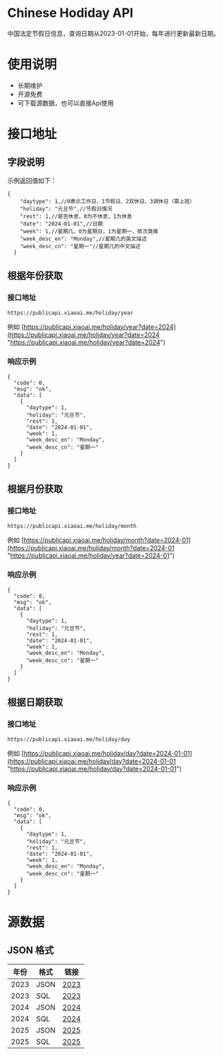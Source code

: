 # Chinese Hodiday API
中国法定节假日信息，查询日期从2023-01-01开始，每年进行更新最新日期。

# 使用说明
* 长期维护
* 开源免费
* 可下载源数据，也可以直接Api使用

# 接口地址
## 字段说明
示例返回值如下：
```
{
    "daytype": 1,//0表示工作日、1节假日、2双休日、3调休日（需上班）
    "holiday": "元旦节",//节假日情况
    "rest": 1,//是否休息，0为不休息，1为休息
    "date": "2024-01-01",//日期
    "week": 1,//星期几，0为星期日，1为星期一，依次类推
    "week_desc_en": "Monday",//星期几的英文描述
    "week_desc_cn": "星期一"//星期几的中文描述
  }
```
## 根据年份获取
### 接口地址
```
https://publicapi.xiaoai.me/holiday/year
```
例如
[https://publicapi.xiaoai.me/holiday/year?date=2024](https://publicapi.xiaoai.me/holiday/year?date=2024 "https://publicapi.xiaoai.me/holiday/year?date=2024")

### 响应示例
```
{
  "code": 0,
  "msg": "ok",
  "data": [
    {
      "daytype": 1,
      "holiday": "元旦节",
      "rest": 1,
      "date": "2024-01-01",
      "week": 1,
      "week_desc_en": "Monday",
      "week_desc_cn": "星期一"
    }
  ]
}
```
## 根据月份获取
### 接口地址
```
https://publicapi.xiaoai.me/holiday/month
```
例如
[https://publicapi.xiaoai.me/holiday/month?date=2024-01](https://publicapi.xiaoai.me/holiday/month?date=2024-01 "https://publicapi.xiaoai.me/holiday/year?date=2024-01")

### 响应示例
```
{
  "code": 0,
  "msg": "ok",
  "data": [
    {
      "daytype": 1,
      "holiday": "元旦节",
      "rest": 1,
      "date": "2024-01-01",
      "week": 1,
      "week_desc_en": "Monday",
      "week_desc_cn": "星期一"
    }
  ]
}
```
## 根据日期获取
### 接口地址
```
https://publicapi.xiaoai.me/holiday/day
```
例如
[https://publicapi.xiaoai.me/holiday/day?date=2024-01-01](https://publicapi.xiaoai.me/holiday/day?date=2024-01-01 "https://publicapi.xiaoai.me/holiday/day?date=2024-01-01")

### 响应示例
```
{
  "code": 0,
  "msg": "ok",
  "data": [
    {
      "daytype": 1,
      "holiday": "元旦节",
      "rest": 1,
      "date": "2024-01-01",
      "week": 1,
      "week_desc_en": "Monday",
      "week_desc_cn": "星期一"
    }
  ]
}
```
# 源数据
## JSON 格式
|  年份 | 格式  |  链接 |
| ------------ | ------------ | ------------ |
|  2023 |  JSON | [2023](https://github.com/tomandjerry136/hodiday/blob/main/data/2023.json "2023") |
|  2023 |  SQL | [2023](https://github.com/tomandjerry136/hodiday/blob/main/data/2023.sql "2023") |
|  2024 |  JSON | [2024](https://github.com/tomandjerry136/hodiday/blob/main/data/2024.json "2024")  |
|  2024 |  SQL | [2024](https://github.com/tomandjerry136/hodiday/blob/main/data/2024.sql "2024") |
|  2025 |  JSON | [2025](https://github.com/tomandjerry136/hodiday/blob/main/data/2025.json "2025")  |
|  2025 |  SQL | [2025](https://github.com/tomandjerry136/hodiday/blob/main/data/2025.sql "2025") |

